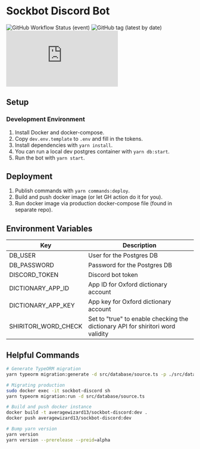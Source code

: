 # Sockbot Discord Bot

![GitHub Workflow Status (event)](https://img.shields.io/github/workflow/status/NeonWizard/sockbot-discord/Test,%20build%20and%20publish%20application%20to%20Docker%20Hub?event=push)
![GitHub tag (latest by date)](https://img.shields.io/github/v/tag/NeonWizard/sockbot-discord?label=version)
[![License: GPL-3.0](https://img.shields.io/github/license/NeonWizard/chatzy.js)](https://opensource.org/licenses/GPL-3.0)

## Setup

### Development Environment

1. Install Docker and docker-compose.
2. Copy `dev.env.template` to `.env` and fill in the tokens.
3. Install dependencies with `yarn install`.
4. You can run a local dev postgres container with `yarn db:start`.
5. Run the bot with `yarn start`.

## Deployment

1. Publish commands with `yarn commands:deploy`.
2. Build and push docker image (or let GH action do it for you).
3. Run docker image via production docker-compose file (found in separate repo).

## Environment Variables

| Key                  | Description                                                                     |
| -------------------- | ------------------------------------------------------------------------------- |
| DB_USER              | User for the Postgres DB                                                        |
| DB_PASSWORD          | Password for the Postgres DB                                                    |
| DISCORD_TOKEN        | Discord bot token                                                               |
| DICTIONARY_APP_ID    | App ID for Oxford dictionary account                                            |
| DICTIONARY_APP_KEY   | App key for Oxford dictionary account                                           |
| SHIRITORI_WORD_CHECK | Set to "true" to enable checking the dictionary API for shiritori word validity |

## Helpful Commands

```bash
# Generate TypeORM migration
yarn typeorm migration:generate -d src/database/source.ts -p ./src/database/migrations/MIGRATION_NAME

# Migrating production
sudo docker exec -it sockbot-discord sh
yarn typeorm migration:run -d src/database/source.ts

# Build and push docker instance
docker build -t averagewizard13/sockbot-discord:dev .
docker push averagewizard13/sockbot-discord:dev

# Bump yarn version
yarn version
yarn version --prerelease --preid=alpha
```
